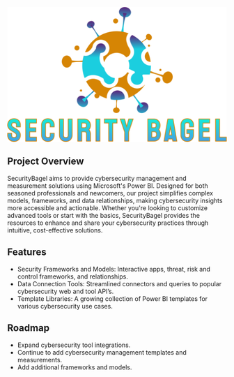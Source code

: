 <p align="center">
  <img src="https://github.com/SecurityBagel/SecurityBagel/blob/main/SecurityBagel.png"/>
</p>

## Project Overview

SecurityBagel aims to provide cybersecurity management and measurement solutions using Microsoft's Power BI. Designed for both seasoned professionals and newcomers, our project simplifies complex models, frameworks, and data relationships, making cybersecurity insights more accessible and actionable. Whether you're looking to customize advanced tools or start with the basics, SecurityBagel provides the resources to enhance and share your cybersecurity practices through intuitive, cost-effective solutions.


## Features

- Security Frameworks and Models: Interactive apps, threat, risk and control frameworks, and relationships.
- Data Connection Tools: Streamlined connectors and queries to popular cybersecurity web and tool API’s. 
- Template Libraries: A growing collection of Power BI templates for various cybersecurity use cases.


## Roadmap

- Expand cybersecurity tool integrations.
- Continue to add cybersecurity management templates and measurements.
- Add additional frameworks and models.
